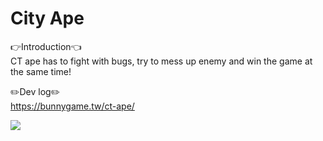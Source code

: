 # City Ape
👉Introduction👈  
CT ape has to fight with bugs, try to mess up enemy and win the game at the same time!

✏️Dev log✏️  
https://bunnygame.tw/ct-ape/

[<img src="https://img.youtube.com/vi/MfDioFjCEgc/hqdefault.jpg">](https://youtu.be/MfDioFjCEgc)
